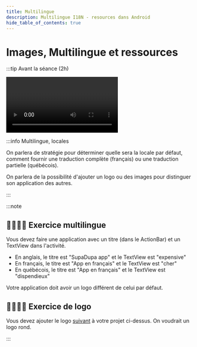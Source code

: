 ```yaml
---
title: Multilingue
description: Multilingue I18N - resources dans Android
hide_table_of_contents: true
---
```


# Images, Multilingue et ressources

<Row>

<Column>

:::tip Avant la séance (2h)

<Video url="https://www.youtube.com/watch?v=kP1o8F9qWfs" />

<Video url="https://www.youtube.com/watch?v=_K-S2nEaoLU" />

:::

</Column>

<Column>

:::info Multilingue, locales

On parlera de stratégie pour déterminer quelle sera la locale par défaut, comment fournir une traduction complète (français) ou une traduction partielle (québécois).

On parlera de la possibilité d'ajouter un logo ou des images pour distinguer son application des autres.

:::

</Column>

</Row>

:::note

## 🧑‍🎓🧑‍🎓 Exercice multilingue

Vous devez faire une application avec un titre (dans le ActionBar) et un TextView dans l'activité.

- En anglais, le titre est "SupaDupa app" et le TextView est "expensive"
- En français, le titre est "App en français" et le TextView est "cher"
- En québécois, le titre est "App en français" et le TextView est "dispendieux"

Votre application doit avoir un logo différent de celui par défaut.

## 🧑‍🎓🧑‍🎓 Exercice de logo

Vous devez ajouter le logo [suivant](_06-multilingue/logo.jpeg) à votre projet ci-dessus. On voudrait un logo rond.

:::
